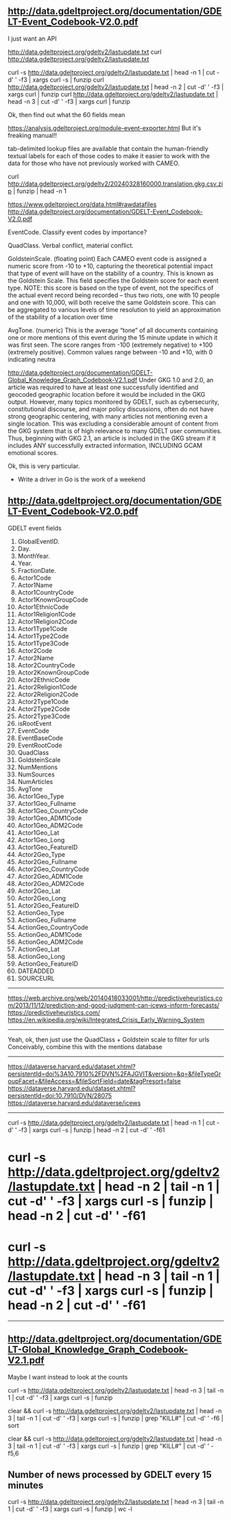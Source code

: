## http://data.gdeltproject.org/documentation/GDELT-Event_Codebook-V2.0.pdf

I just want an API

http://data.gdeltproject.org/gdeltv2/lastupdate.txt
curl http://data.gdeltproject.org/gdeltv2/lastupdate.txt


curl -s http://data.gdeltproject.org/gdeltv2/lastupdate.txt | head -n 1 | cut -d' ' -f3 | xargs curl -s | funzip
curl http://data.gdeltproject.org/gdeltv2/lastupdate.txt | head -n 2 | cut -d' ' -f3 | xargs curl | funzip
curl http://data.gdeltproject.org/gdeltv2/lastupdate.txt | head -n 3 | cut -d' ' -f3 | xargs curl | funzip

Ok, then find out what the 60 fields mean

https://analysis.gdeltproject.org/module-event-exporter.html
But it's freaking manual!!

tab-delimited lookup files are available that contain the human-friendly textual labels for each of those codes to make it easier to work with the data for those who have not previously worked with CAMEO.

curl http://data.gdeltproject.org/gdeltv2/20240328160000.translation.gkg.csv.zip | funzip | head -n 1

https://www.gdeltproject.org/data.html#rawdatafiles
http://data.gdeltproject.org/documentation/GDELT-Event_Codebook-V2.0.pdf

EventCode. Classify event codes by importance?

QuadClass. Verbal conflict, material conflict.

GoldsteinScale. (floating point) Each CAMEO event code is assigned a numeric score from -10 to +10, capturing the theoretical potential impact that type of event will have on the stability of a country. This is known as the Goldstein Scale. This field specifies the Goldstein score for each event type. NOTE: this score is based on the type of event, not the specifics of the actual event record being recorded – thus two riots, one with 10 people and one with 10,000, will both receive the same Goldstein score. This can be aggregated to various levels of time resolution to yield an approximation of the stability of a location over time 

AvgTone. (numeric) This is the average “tone” of all documents containing one or more
mentions of this event during the 15 minute update in which it was first seen. The score
ranges from -100 (extremely negative) to +100 (extremely positive). Common values range
between -10 and +10, with 0 indicating neutra


http://data.gdeltproject.org/documentation/GDELT-Global_Knowledge_Graph_Codebook-V2.1.pdf
Under GKG 1.0 and 2.0, an article was required to have at least one successfully
identified and geocoded geographic location before it would be included in the GKG output. However,
many topics monitored by GDELT, such as cybersecurity, constitutional discourse, and major policy
discussions, often do not have strong geographic centering, with many articles not mentioning even a
single location. This was excluding a considerable amount of content from the GKG system that is of
high relevance to many GDELT user communities. Thus, beginning with GKG 2.1, an article is included in
the GKG stream if it includes ANY successfully extracted information, INCLUDING GCAM emotional
scores.

Ok, this is very particular.
- Write a driver in Go is the work of a weekend

## http://data.gdeltproject.org/documentation/GDELT-Event_Codebook-V2.0.pdf

GDELT event fields

1. GlobalEventID.
2. Day. 
3. MonthYear. 
4. Year. 
5. FractionDate. 
6. Actor1Code
7. Actor1Name
8. Actor1CountryCode
9. Actor1KnownGroupCode
10. Actor1EthnicCode
11. Actor1Religion1Code
12. Actor1Religion2Code
13. Actor1Type1Code
14. Actor1Type2Code
15. Actor1Type3Code
16. Actor2Code
17. Actor2Name
18. Actor2CountryCode
19. Actor2KnownGroupCode
20. Actor2EthnicCode
21. Actor2Religion1Code
22. Actor2Religion2Code
23. Actor2Type1Code
24. Actor2Type2Code
25. Actor2Type3Code
26. isRootEvent
27. EventCode
28. EventBaseCode
29. EventRootCode
30. QuadClass
31. GoldsteinScale
32. NumMentions
33. NumSources
34. NumArticles
35. AvgTone
36. Actor1Geo_Type
37. Actor1Geo_Fullname
38. Actor1Geo_CountryCode
39. Actor1Geo_ADM1Code
40. Actor1Geo_ADM2Code
41. Actor1Geo_Lat
42. Actor1Geo_Long
43. Actor1Geo_FeatureID
44. Actor2Geo_Type
45. Actor2Geo_Fullname
46. Actor2Geo_CountryCode
47. Actor2Geo_ADM1Code
48. Actor2Geo_ADM2Code
49. Actor2Geo_Lat
50. Actor2Geo_Long
51. Actor2Geo_FeatureID
52. ActionGeo_Type
53. ActionGeo_Fullname
54. ActionGeo_CountryCode
55. ActionGeo_ADM1Code
56. ActionGeo_ADM2Code
57. ActionGeo_Lat
58. ActionGeo_Long
59. ActionGeo_FeatureID
60. DATEADDED
61. SOURCEURL

---

https://web.archive.org/web/20140418033001/http://predictiveheuristics.com/2013/11/12/prediction-and-good-judgment-can-icews-inform-forecasts/
https://predictiveheuristics.com/
https://en.wikipedia.org/wiki/Integrated_Crisis_Early_Warning_System

---

Yeah, ok, then just use the QuadClass + Goldstein scale to filter for urls
Conceivably, combine this with the mentions database

---

https://dataverse.harvard.edu/dataset.xhtml?persistentId=doi%3A10.7910%2FDVN%2FAJGVIT&version=&q=&fileTypeGroupFacet=&fileAccess=&fileSortField=date&tagPresort=false
https://dataverse.harvard.edu/dataset.xhtml?persistentId=doi:10.7910/DVN/28075
https://dataverse.harvard.edu/dataverse/icews


---

curl -s http://data.gdeltproject.org/gdeltv2/lastupdate.txt | head -n 1 | cut -d' ' -f3 | xargs curl -s | funzip | head -n 2 | cut -d'	' -f61
# curl -s http://data.gdeltproject.org/gdeltv2/lastupdate.txt | head -n 2 | tail -n 1 | cut -d' ' -f3 | xargs curl -s | funzip | head -n 2 | cut -d'	' -f61
# curl -s http://data.gdeltproject.org/gdeltv2/lastupdate.txt | head -n 3 | tail -n 1 | cut -d' ' -f3 | xargs curl -s | funzip | head -n 2 | cut -d'	' -f61

---

## http://data.gdeltproject.org/documentation/GDELT-Global_Knowledge_Graph_Codebook-V2.1.pdf

Maybe I want instead to look at the counts 

curl -s http://data.gdeltproject.org/gdeltv2/lastupdate.txt | head -n 3 | tail -n 1 | cut -d' ' -f3 | xargs curl -s | funzip 

 clear && curl -s http://data.gdeltproject.org/gdeltv2/lastupdate.txt | head -n 3 | tail -n 1 | cut -d' ' -f3 | xargs curl -s | funzip | grep "KILL#" | cut -d'   ' -f6 | sort

 clear && curl -s http://data.gdeltproject.org/gdeltv2/lastupdate.txt | head -n 3 | tail -n 1 | cut -d' ' -f3 | xargs curl -s | funzip | grep "KILL#" | cut -d'   ' -f5,6

## Number of news processed by GDELT every 15 minutes

curl -s http://data.gdeltproject.org/gdeltv2/lastupdate.txt | head -n 3 | tail -n 1 | cut -d' ' -f3 | xargs curl -s | funzip | wc -l

